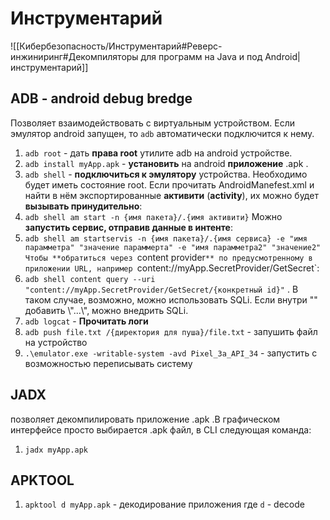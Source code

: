 # Инструментарий 
![[Кибербезопасность/Инструментарий#Реверс-инжиниринг#Декомпиляторы для программ на Java и под Android|инструментарий]]
## ADB - android debug bredge
Позволяет взаимодействовать с виртуальным устройством. Если эмулятор android запущен, то `adb` автоматически подключится к нему.

1. `adb root` - дать **права root** утилите adb на android устройстве.
2. `adb install myApp.apk` - **установить** на android **приложение** .apk .
3. `adb shell` - **подключиться к эмулятору** устройства.  Необходимо будет иметь состояние root.
Если прочитать AndroidManefest.xml и найти в нём экспортированные **активити** (**activity**), их можно будет **вызывать принудительно**:
4. `adb shell am start -n {имя пакета}/.{имя активити}`
Можно **запустить сервис, отправив данные в интенте**:
5. `adb shell am startservis -n {имя пакета}/.{имя сервиса} -e "имя парамметра" "значение параммерта" -e "имя парамметра2" "значение2"
Чтобы **обратиться через `content provider`** по предусмотренному в приложении URL, например `content://myApp.SecretProvider/GetSecret`:
6. `adb shell content query --uri "content://myApp.SecretProvider/GetSecret/{конкретный id}"` . В таком случае, возможно, можно использовать SQLi. Если внутри "" добавить \\"...\\", можно внедрить SQLi.
7. `adb logcat` - **Прочитать логи**
8. `adb push file.txt /{директория для пуша}/file.txt` - запушить файл на устройство
9.  `.\emulator.exe -writable-system -avd Pixel_3a_API_34` - запустить с возможностью переписывать систему
## JADX
позволяет декомпилировать приложение .apk .В графическом интерфейсе просто выбирается .apk файл, в CLI следующая команда:
1. `jadx myApp.apk`
## APKTOOL
1. `apktool d myApp.apk` - декодирование приложения
	где `d` - decode
